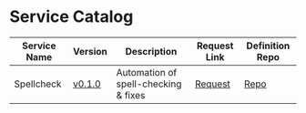 # Service Catalog

| Service Name | Version | Description | Request Link | Definition Repo | 
| ------------ | ------- | ----------- | ------------ | --------------- |
| Spellcheck | [v0.1.0](https://github.com/AWiderDotNET/service-spellcheck/releases/tag/v0.1.0) | Automation of spell-checking & fixes | [Request](https://github.com/AWiderDotNET/mutual-aid/issues/new?template=service-request-spellcheck) | [Repo](https://github.com/AWiderDotNET/service-spellcheck) | 
